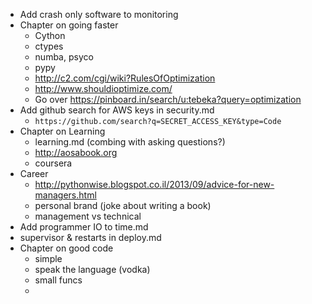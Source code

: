 * Add crash only software to monitoring
* Chapter on going faster
    * Cython
    * ctypes
    * numba, psyco
    * pypy
    * http://c2.com/cgi/wiki?RulesOfOptimization
    * http://www.shouldioptimize.com/
    * Go over https://pinboard.in/search/u:tebeka?query=optimization
* Add github search for AWS keys in security.md
    * `https://github.com/search?q=SECRET_ACCESS_KEY&type=Code`
* Chapter on Learning
    * learning.md (combing with asking questions?)
    * http://aosabook.org
    * coursera
* Career
    * http://pythonwise.blogspot.co.il/2013/09/advice-for-new-managers.html
    * personal brand (joke about writing a book)
    * management vs technical
* Add programmer IO to time.md
* supervisor & restarts in deploy.md
* Chapter on good code
    * simple
    * speak the language (vodka)
    * small funcs
    * 
